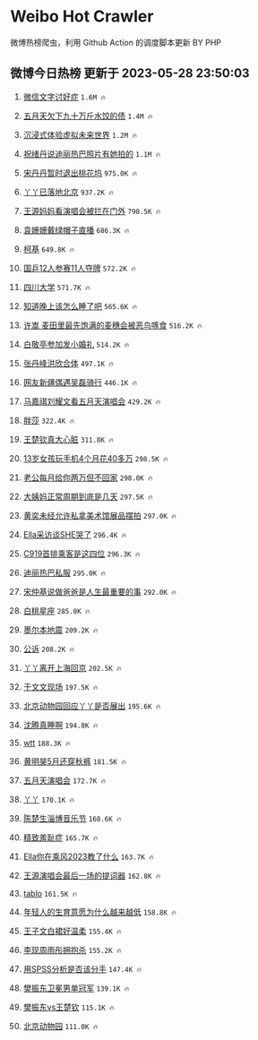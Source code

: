 # Weibo Hot Crawler 



微博热榜爬虫，利用 Github Action 的调度脚本更新 BY PHP 


## 微博今日热榜 更新于 2023-05-28 23:50:03 
1. [微信文字讨好症](https://s.weibo.com/weibo?q=%E5%BE%AE%E4%BF%A1%E6%96%87%E5%AD%97%E8%AE%A8%E5%A5%BD%E7%97%87&t=31&band_rank=1&Refer=top) `1.6M 🔥` 

1. [五月天欠下九十万斤水饺的债](https://s.weibo.com/weibo?q=%23%E4%BA%94%E6%9C%88%E5%A4%A9%E6%AC%A0%E4%B8%8B%E4%B9%9D%E5%8D%81%E4%B8%87%E6%96%A4%E6%B0%B4%E9%A5%BA%E7%9A%84%E5%80%BA%23&t=31&band_rank=2&Refer=top) `1.4M 🔥` 

1. [沉浸式体验虚拟未来世界](https://s.weibo.com/weibo?q=%23%E6%B2%89%E6%B5%B8%E5%BC%8F%E4%BD%93%E9%AA%8C%E8%99%9A%E6%8B%9F%E6%9C%AA%E6%9D%A5%E4%B8%96%E7%95%8C%23&t=31&band_rank=3&Refer=top) `1.2M 🔥` 

1. [祝绪丹说迪丽热巴照片有她拍的](https://s.weibo.com/weibo?q=%23%E7%A5%9D%E7%BB%AA%E4%B8%B9%E8%AF%B4%E8%BF%AA%E4%B8%BD%E7%83%AD%E5%B7%B4%E7%85%A7%E7%89%87%E6%9C%89%E5%A5%B9%E6%8B%8D%E7%9A%84%23&t=31&band_rank=4&Refer=top) `1.1M 🔥` 

1. [宋丹丹暂时退出桃花坞](https://s.weibo.com/weibo?q=%23%E5%AE%8B%E4%B8%B9%E4%B8%B9%E6%9A%82%E6%97%B6%E9%80%80%E5%87%BA%E6%A1%83%E8%8A%B1%E5%9D%9E%23&t=31&band_rank=5&Refer=top) `975.0K 🔥` 

1. [丫丫已落地北京](https://s.weibo.com/weibo?q=%23%E4%B8%AB%E4%B8%AB%E5%B7%B2%E8%90%BD%E5%9C%B0%E5%8C%97%E4%BA%AC%23&t=31&band_rank=6&Refer=top) `937.2K 🔥` 

1. [王源妈妈看演唱会被拦在门外](https://s.weibo.com/weibo?q=%23%E7%8E%8B%E6%BA%90%E5%A6%88%E5%A6%88%E7%9C%8B%E6%BC%94%E5%94%B1%E4%BC%9A%E8%A2%AB%E6%8B%A6%E5%9C%A8%E9%97%A8%E5%A4%96%23&t=31&band_rank=7&Refer=top) `798.5K 🔥` 

1. [袁姗姗戴绿帽子直播](https://s.weibo.com/weibo?q=%23%E8%A2%81%E5%A7%97%E5%A7%97%E6%88%B4%E7%BB%BF%E5%B8%BD%E5%AD%90%E7%9B%B4%E6%92%AD%23&t=31&band_rank=8&Refer=top) `686.3K 🔥` 

1. [柯基](https://s.weibo.com/weibo?q=%E6%9F%AF%E5%9F%BA&t=31&band_rank=9&Refer=top) `649.8K 🔥` 

1. [国乒12人参赛11人夺牌](https://s.weibo.com/weibo?q=%23%E5%9B%BD%E4%B9%9212%E4%BA%BA%E5%8F%82%E8%B5%9B11%E4%BA%BA%E5%A4%BA%E7%89%8C%23&t=31&band_rank=10&Refer=top) `572.2K 🔥` 

1. [四川大学](https://s.weibo.com/weibo?q=%E5%9B%9B%E5%B7%9D%E5%A4%A7%E5%AD%A6&t=31&band_rank=11&Refer=top) `571.7K 🔥` 

1. [知道晚上该怎么睡了吧](https://s.weibo.com/weibo?q=%E7%9F%A5%E9%81%93%E6%99%9A%E4%B8%8A%E8%AF%A5%E6%80%8E%E4%B9%88%E7%9D%A1%E4%BA%86%E5%90%A7&t=31&band_rank=12&Refer=top) `565.6K 🔥` 

1. [许嵩 麦田里最先饱满的麦穗会被恶鸟啄食](https://s.weibo.com/weibo?q=%E8%AE%B8%E5%B5%A9%20%E9%BA%A6%E7%94%B0%E9%87%8C%E6%9C%80%E5%85%88%E9%A5%B1%E6%BB%A1%E7%9A%84%E9%BA%A6%E7%A9%97%E4%BC%9A%E8%A2%AB%E6%81%B6%E9%B8%9F%E5%95%84%E9%A3%9F&t=31&band_rank=13&Refer=top) `516.2K 🔥` 

1. [白敬亭参加发小婚礼](https://s.weibo.com/weibo?q=%23%E7%99%BD%E6%95%AC%E4%BA%AD%E5%8F%82%E5%8A%A0%E5%8F%91%E5%B0%8F%E5%A9%9A%E7%A4%BC%23&t=31&band_rank=14&Refer=top) `514.2K 🔥` 

1. [张丹峰洪欣合体](https://s.weibo.com/weibo?q=%E5%BC%A0%E4%B8%B9%E5%B3%B0%E6%B4%AA%E6%AC%A3%E5%90%88%E4%BD%93&t=31&band_rank=15&Refer=top) `497.1K 🔥` 

1. [网友新疆偶遇吴磊骑行](https://s.weibo.com/weibo?q=%23%E7%BD%91%E5%8F%8B%E6%96%B0%E7%96%86%E5%81%B6%E9%81%87%E5%90%B4%E7%A3%8A%E9%AA%91%E8%A1%8C%23&t=31&band_rank=16&Refer=top) `446.1K 🔥` 

1. [马嘉祺刘耀文看五月天演唱会](https://s.weibo.com/weibo?q=%23%E9%A9%AC%E5%98%89%E7%A5%BA%E5%88%98%E8%80%80%E6%96%87%E7%9C%8B%E4%BA%94%E6%9C%88%E5%A4%A9%E6%BC%94%E5%94%B1%E4%BC%9A%23&t=31&band_rank=17&Refer=top) `429.2K 🔥` 

1. [胖莎](https://s.weibo.com/weibo?q=%E8%83%96%E8%8E%8E&t=31&band_rank=18&Refer=top) `322.4K 🔥` 

1. [王楚钦真大心脏](https://s.weibo.com/weibo?q=%23%E7%8E%8B%E6%A5%9A%E9%92%A6%E7%9C%9F%E5%A4%A7%E5%BF%83%E8%84%8F%23&t=31&band_rank=19&Refer=top) `311.8K 🔥` 

1. [13岁女孩玩手机4个月花40多万](https://s.weibo.com/weibo?q=%2313%E5%B2%81%E5%A5%B3%E5%AD%A9%E7%8E%A9%E6%89%8B%E6%9C%BA4%E4%B8%AA%E6%9C%88%E8%8A%B140%E5%A4%9A%E4%B8%87%23&t=31&band_rank=20&Refer=top) `298.5K 🔥` 

1. [老公每月给你两万但不回家](https://s.weibo.com/weibo?q=%23%E8%80%81%E5%85%AC%E6%AF%8F%E6%9C%88%E7%BB%99%E4%BD%A0%E4%B8%A4%E4%B8%87%E4%BD%86%E4%B8%8D%E5%9B%9E%E5%AE%B6%23&t=31&band_rank=21&Refer=top) `298.0K 🔥` 

1. [大姨妈正常周期到底是几天](https://s.weibo.com/weibo?q=%23%E5%A4%A7%E5%A7%A8%E5%A6%88%E6%AD%A3%E5%B8%B8%E5%91%A8%E6%9C%9F%E5%88%B0%E5%BA%95%E6%98%AF%E5%87%A0%E5%A4%A9%23&t=31&band_rank=22&Refer=top) `297.5K 🔥` 

1. [黄奕未经允许私拿美术馆展品摆拍](https://s.weibo.com/weibo?q=%23%E9%BB%84%E5%A5%95%E6%9C%AA%E7%BB%8F%E5%85%81%E8%AE%B8%E7%A7%81%E6%8B%BF%E7%BE%8E%E6%9C%AF%E9%A6%86%E5%B1%95%E5%93%81%E6%91%86%E6%8B%8D%23&t=31&band_rank=23&Refer=top) `297.0K 🔥` 

1. [Ella采访谈SHE哭了](https://s.weibo.com/weibo?q=%23Ella%E9%87%87%E8%AE%BF%E8%B0%88SHE%E5%93%AD%E4%BA%86%23&t=31&band_rank=24&Refer=top) `296.4K 🔥` 

1. [C919首排乘客是这四位](https://s.weibo.com/weibo?q=%23C919%E9%A6%96%E6%8E%92%E4%B9%98%E5%AE%A2%E6%98%AF%E8%BF%99%E5%9B%9B%E4%BD%8D%23&t=31&band_rank=25&Refer=top) `296.3K 🔥` 

1. [迪丽热巴私服](https://s.weibo.com/weibo?q=%E8%BF%AA%E4%B8%BD%E7%83%AD%E5%B7%B4%E7%A7%81%E6%9C%8D&t=31&band_rank=26&Refer=top) `295.0K 🔥` 

1. [宋仲基说做爸爸是人生最重要的事](https://s.weibo.com/weibo?q=%23%E5%AE%8B%E4%BB%B2%E5%9F%BA%E8%AF%B4%E5%81%9A%E7%88%B8%E7%88%B8%E6%98%AF%E4%BA%BA%E7%94%9F%E6%9C%80%E9%87%8D%E8%A6%81%E7%9A%84%E4%BA%8B%23&t=31&band_rank=27&Refer=top) `292.0K 🔥` 

1. [白桃星座](https://s.weibo.com/weibo?q=%E7%99%BD%E6%A1%83%E6%98%9F%E5%BA%A7&t=31&band_rank=28&Refer=top) `285.0K 🔥` 

1. [墨尔本地震](https://s.weibo.com/weibo?q=%E5%A2%A8%E5%B0%94%E6%9C%AC%E5%9C%B0%E9%9C%87&t=31&band_rank=29&Refer=top) `209.2K 🔥` 

1. [公诉](https://s.weibo.com/weibo?q=%E5%85%AC%E8%AF%89&t=31&band_rank=30&Refer=top) `208.2K 🔥` 

1. [丫丫离开上海回京](https://s.weibo.com/weibo?q=%23%E4%B8%AB%E4%B8%AB%E7%A6%BB%E5%BC%80%E4%B8%8A%E6%B5%B7%E5%9B%9E%E4%BA%AC%23&t=31&band_rank=31&Refer=top) `202.5K 🔥` 

1. [于文文现场](https://s.weibo.com/weibo?q=%E4%BA%8E%E6%96%87%E6%96%87%E7%8E%B0%E5%9C%BA&t=31&band_rank=32&Refer=top) `197.5K 🔥` 

1. [北京动物园回应丫丫是否展出](https://s.weibo.com/weibo?q=%23%E5%8C%97%E4%BA%AC%E5%8A%A8%E7%89%A9%E5%9B%AD%E5%9B%9E%E5%BA%94%E4%B8%AB%E4%B8%AB%E6%98%AF%E5%90%A6%E5%B1%95%E5%87%BA%23&t=31&band_rank=33&Refer=top) `195.6K 🔥` 

1. [沈腾真睡啊](https://s.weibo.com/weibo?q=%23%E6%B2%88%E8%85%BE%E7%9C%9F%E7%9D%A1%E5%95%8A%23&t=31&band_rank=34&Refer=top) `194.8K 🔥` 

1. [wtt](https://s.weibo.com/weibo?q=wtt&t=31&band_rank=35&Refer=top) `188.3K 🔥` 

1. [黄明昊5月还穿秋裤](https://s.weibo.com/weibo?q=%23%E9%BB%84%E6%98%8E%E6%98%8A5%E6%9C%88%E8%BF%98%E7%A9%BF%E7%A7%8B%E8%A3%A4%23&t=31&band_rank=36&Refer=top) `181.5K 🔥` 

1. [五月天演唱会](https://s.weibo.com/weibo?q=%E4%BA%94%E6%9C%88%E5%A4%A9%E6%BC%94%E5%94%B1%E4%BC%9A&t=31&band_rank=37&Refer=top) `172.7K 🔥` 

1. [丫丫](https://s.weibo.com/weibo?q=%E4%B8%AB%E4%B8%AB&t=31&band_rank=38&Refer=top) `170.1K 🔥` 

1. [陈楚生淄博音乐节](https://s.weibo.com/weibo?q=%E9%99%88%E6%A5%9A%E7%94%9F%E6%B7%84%E5%8D%9A%E9%9F%B3%E4%B9%90%E8%8A%82&t=31&band_rank=39&Refer=top) `168.6K 🔥` 

1. [精致羞耻症](https://s.weibo.com/weibo?q=%23%E7%B2%BE%E8%87%B4%E7%BE%9E%E8%80%BB%E7%97%87%23&t=31&band_rank=40&Refer=top) `165.7K 🔥` 

1. [Ella你在乘风2023教了什么](https://s.weibo.com/weibo?q=%23Ella%E4%BD%A0%E5%9C%A8%E4%B9%98%E9%A3%8E2023%E6%95%99%E4%BA%86%E4%BB%80%E4%B9%88%23&t=31&band_rank=41&Refer=top) `163.7K 🔥` 

1. [王源演唱会最后一场的提词器](https://s.weibo.com/weibo?q=%23%E7%8E%8B%E6%BA%90%E6%BC%94%E5%94%B1%E4%BC%9A%E6%9C%80%E5%90%8E%E4%B8%80%E5%9C%BA%E7%9A%84%E6%8F%90%E8%AF%8D%E5%99%A8%23&t=31&band_rank=42&Refer=top) `162.8K 🔥` 

1. [tablo](https://s.weibo.com/weibo?q=tablo&t=31&band_rank=43&Refer=top) `161.5K 🔥` 

1. [年轻人的生育意愿为什么越来越低](https://s.weibo.com/weibo?q=%23%E5%B9%B4%E8%BD%BB%E4%BA%BA%E7%9A%84%E7%94%9F%E8%82%B2%E6%84%8F%E6%84%BF%E4%B8%BA%E4%BB%80%E4%B9%88%E8%B6%8A%E6%9D%A5%E8%B6%8A%E4%BD%8E%23&t=31&band_rank=44&Refer=top) `158.8K 🔥` 

1. [王子文白裙好温柔](https://s.weibo.com/weibo?q=%23%E7%8E%8B%E5%AD%90%E6%96%87%E7%99%BD%E8%A3%99%E5%A5%BD%E6%B8%A9%E6%9F%94%23&t=31&band_rank=45&Refer=top) `155.4K 🔥` 

1. [李现周雨彤拥抱杀](https://s.weibo.com/weibo?q=%23%E6%9D%8E%E7%8E%B0%E5%91%A8%E9%9B%A8%E5%BD%A4%E6%8B%A5%E6%8A%B1%E6%9D%80%23&t=31&band_rank=46&Refer=top) `155.2K 🔥` 

1. [用SPSS分析是否该分手](https://s.weibo.com/weibo?q=%E7%94%A8SPSS%E5%88%86%E6%9E%90%E6%98%AF%E5%90%A6%E8%AF%A5%E5%88%86%E6%89%8B&t=31&band_rank=47&Refer=top) `147.4K 🔥` 

1. [樊振东卫冕男单冠军](https://s.weibo.com/weibo?q=%E6%A8%8A%E6%8C%AF%E4%B8%9C%E5%8D%AB%E5%86%95%E7%94%B7%E5%8D%95%E5%86%A0%E5%86%9B&t=31&band_rank=48&Refer=top) `139.1K 🔥` 

1. [樊振东vs王楚钦](https://s.weibo.com/weibo?q=%E6%A8%8A%E6%8C%AF%E4%B8%9Cvs%E7%8E%8B%E6%A5%9A%E9%92%A6&t=31&band_rank=49&Refer=top) `115.1K 🔥` 

1. [北京动物园](https://s.weibo.com/weibo?q=%E5%8C%97%E4%BA%AC%E5%8A%A8%E7%89%A9%E5%9B%AD&t=31&band_rank=50&Refer=top) `111.0K 🔥` 

